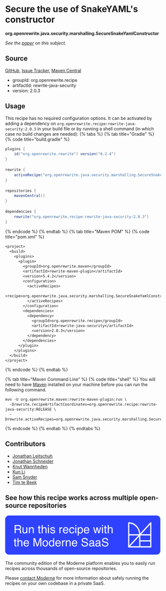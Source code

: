 # Secure the use of SnakeYAML's constructor

**org.openrewrite.java.security.marshalling.SecureSnakeYamlConstructor**

_See the [paper](https://github.com/mbechler/marshalsec) on this subject._

## Source

[GitHub](https://github.com/openrewrite/rewrite-java-security/blob/main/src/main/java/org/openrewrite/java/security/marshalling/SecureSnakeYamlConstructor.java), [Issue Tracker](https://github.com/openrewrite/rewrite-java-security/issues), [Maven Central](https://central.sonatype.com/artifact/org.openrewrite.recipe/rewrite-java-security/2.0.3/jar)

* groupId: org.openrewrite.recipe
* artifactId: rewrite-java-security
* version: 2.0.3


## Usage

This recipe has no required configuration options. It can be activated by adding a dependency on `org.openrewrite.recipe:rewrite-java-security:2.0.3` in your build file or by running a shell command (in which case no build changes are needed): 
{% tabs %}
{% tab title="Gradle" %}
{% code title="build.gradle" %}
```groovy
plugins {
    id("org.openrewrite.rewrite") version("6.2.4")
}

rewrite {
    activeRecipe("org.openrewrite.java.security.marshalling.SecureSnakeYamlConstructor")
}

repositories {
    mavenCentral()
}

dependencies {
    rewrite("org.openrewrite.recipe:rewrite-java-security:2.0.3")
}
```
{% endcode %}
{% endtab %}
{% tab title="Maven POM" %}
{% code title="pom.xml" %}
```markup
<project>
  <build>
    <plugins>
      <plugin>
        <groupId>org.openrewrite.maven</groupId>
        <artifactId>rewrite-maven-plugin</artifactId>
        <version>5.4.2</version>
        <configuration>
          <activeRecipes>
            <recipe>org.openrewrite.java.security.marshalling.SecureSnakeYamlConstructor</recipe>
          </activeRecipes>
        </configuration>
        <dependencies>
          <dependency>
            <groupId>org.openrewrite.recipe</groupId>
            <artifactId>rewrite-java-security</artifactId>
            <version>2.0.3</version>
          </dependency>
        </dependencies>
      </plugin>
    </plugins>
  </build>
</project>
```
{% endcode %}
{% endtab %}

{% tab title="Maven Command Line" %}
{% code title="shell" %}
You will need to have [Maven](https://maven.apache.org/download.cgi) installed on your machine before you can run the following command.

```shell
mvn -U org.openrewrite.maven:rewrite-maven-plugin:run \
  -Drewrite.recipeArtifactCoordinates=org.openrewrite.recipe:rewrite-java-security:RELEASE \
  -Drewrite.activeRecipes=org.openrewrite.java.security.marshalling.SecureSnakeYamlConstructor
```
{% endcode %}
{% endtab %}
{% endtabs %}

## Contributors
* [Jonathan Leitschuh](mailto:jonathan.leitschuh@gmail.com)
* [Jonathan Schneider](mailto:jkschneider@gmail.com)
* [Knut Wannheden](mailto:knut@moderne.io)
* [Kun Li](mailto:kun@moderne.io)
* [Sam Snyder](mailto:sam@moderne.io)
* [Tim te Beek](mailto:timtebeek@gmail.com)


## See how this recipe works across multiple open-source repositories

[![Moderne Link Image](/.gitbook/assets/ModerneRecipeButton.png)](https://app.moderne.io/recipes/org.openrewrite.java.security.marshalling.SecureSnakeYamlConstructor)

The community edition of the Moderne platform enables you to easily run recipes across thousands of open-source repositories.

Please [contact Moderne](https://moderne.io/product) for more information about safely running the recipes on your own codebase in a private SaaS.
